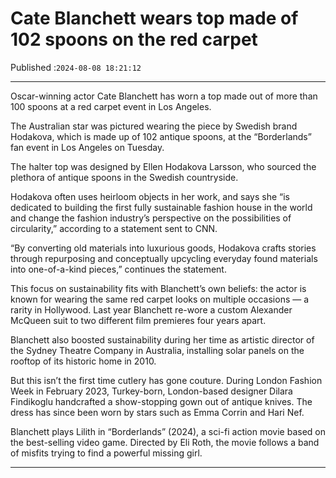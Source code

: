 # Cate Blanchett wears top made of 102 spoons on the red carpet

Published :`2024-08-08 18:21:12`

---

Oscar-winning actor Cate Blanchett has worn a top made out of more than 100 spoons at a red carpet event in Los Angeles.

The Australian star was pictured wearing the piece by Swedish brand Hodakova, which is made up of 102 antique spoons, at the “Borderlands” fan event in Los Angeles on Tuesday.

The halter top was designed by Ellen Hodakova Larsson, who sourced the plethora of antique spoons in the Swedish countryside.

Hodakova often uses heirloom objects in her work, and says she “is dedicated to building the first fully sustainable fashion house in the world and change the fashion industry’s perspective on the possibilities of circularity,” according to a statement sent to CNN.

“By converting old materials into luxurious goods, Hodakova crafts stories through repurposing and conceptually upcycling everyday found materials into one-of-a-kind pieces,” continues the statement.

This focus on sustainability fits with Blanchett’s own beliefs: the actor is known for wearing the same red carpet looks on multiple occasions — a rarity in Hollywood. Last year Blanchett re-wore a custom Alexander McQueen suit to two different film premieres four years apart.

Blanchett also boosted sustainability during her time as artistic director of the Sydney Theatre Company in Australia, installing solar panels on the rooftop of its historic home in 2010.

But this isn’t the first time cutlery has gone couture. During London Fashion Week in February 2023, Turkey-born, London-based designer Dilara Findikoglu handcrafted a show-stopping gown out of antique knives. The dress has since been worn by stars such as Emma Corrin and Hari Nef.

Blanchett plays Lilith in “Borderlands” (2024), a sci-fi action movie based on the best-selling video game. Directed by Eli Roth, the movie follows a band of misfits trying to find a powerful missing girl.

---

